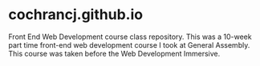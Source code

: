 # cochrancj.github.io
Front End Web Development course class repository. This was a 10-week part time front-end web development course I took at General Assembly. This course was taken before the Web Development Immersive. 
